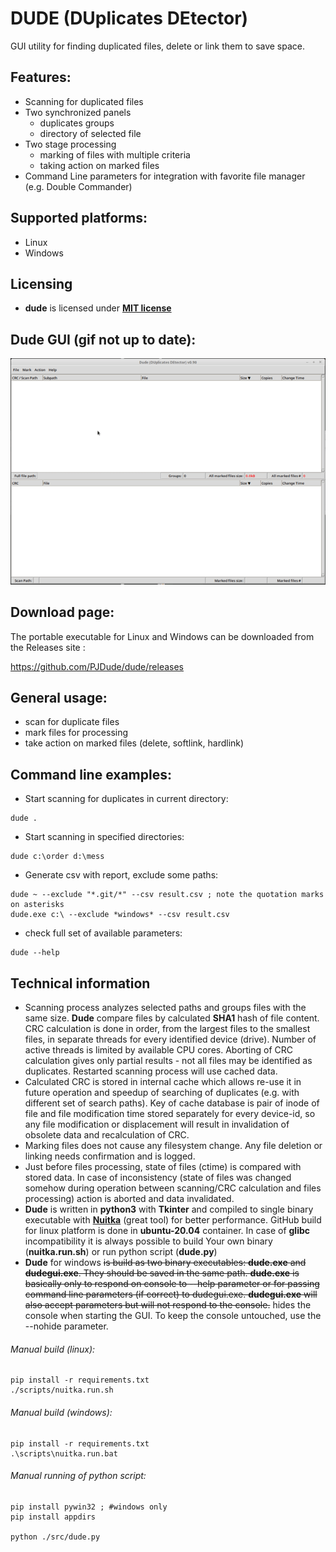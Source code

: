 # DUDE (DUplicates DEtector)

GUI utility for finding duplicated files, delete or link them to save space.

## Features:
- Scanning for duplicated files
- Two synchronized panels
  - duplicates groups
  - directory of selected file
- Two stage processing
  - marking of files with multiple criteria
  - taking action on marked files
- Command Line parameters for integration with favorite file manager (e.g. Double Commander)


## Supported platforms:
- Linux
- Windows

## Licensing
- **dude** is licensed under **[MIT license](./LICENSE)**

## Dude GUI (gif not up to date):
![image info](./info/dude.gif)

## Download page:

The portable executable for Linux and Windows can be downloaded from the Releases site  :

https://github.com/PJDude/dude/releases

## General usage:
- scan for duplicate files
- mark files for processing
- take action on marked files (delete, softlink, hardlink)



## Command line examples:
* Start scanning for duplicates in current directory:
```
dude .
```
* Start scanning in specified directories:
```
dude c:\order d:\mess
```
* Generate csv with report, exclude some paths:
```
dude ~ --exclude "*.git/*" --csv result.csv ; note the quotation marks on asterisks
dude.exe c:\ --exclude *windows* --csv result.csv
```
* check full set of available parameters:
```
dude --help
```


## Technical information
- Scanning process analyzes selected paths and groups files with the same size. **Dude** compare files by calculated **SHA1** hash of file content. CRC calculation is done in order, from the largest files to the smallest files, in separate threads for every identified device (drive). Number of active threads is limited by available CPU cores. Aborting of CRC calculation gives only partial results - not all files may be identified as duplicates. Restarted scanning process will use cached data.
- Calculated CRC is stored in internal cache which allows re-use it in future operation and speedup of searching of duplicates (e.g. with different set of search paths). Key of cache database is pair of inode of file and file modification time stored separately for every device-id, so any file modification or displacement will result in invalidation of obsolete data and recalculation of CRC.
- Marking files does not cause any filesystem change. Any file deletion or linking needs confirmation and is logged.
- Just before files processing, state of files (ctime) is compared with stored data. In case of inconsistency (state of files was changed somehow during operation between scanning/CRC calculation and files processing) action is aborted and data invalidated.
- **Dude** is written in **python3** with **Tkinter** and compiled to single binary executable with **[Nuitka](https://github.com/Nuitka/Nuitka)** (great tool) for better performance. GitHub build for linux platform is done in **ubuntu-20.04** container. In case of **glibc** incompatibility it is always possible to build Your own binary (**nuitka.run.sh**) or run python script (**dude.py**)
- **Dude** for windows ~~is build as two binary executables: **dude.exe** and **dudegui.exe**. They should be saved in the same path. **dude.exe** is basically only to respond on console to --help parameter or for passing command line parameters (if correct) to dudegui.exe. **dudegui.exe** will also accept parameters but will not respond to the console.~~ hides the console when starting the GUI. To keep the console untouched, use the --nohide parameter.

###### Manual build (linux):
```
pip install -r requirements.txt
./scripts/nuitka.run.sh
```
###### Manual build (windows):
```
pip install -r requirements.txt
.\scripts\nuitka.run.bat
```
###### Manual running of python script:
```
pip install pywin32 ; #windows only
pip install appdirs

python ./src/dude.py
```
